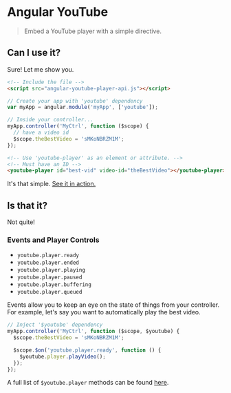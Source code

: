 # Angular YouTube

> Embed a YouTube player with a simple directive.

## Can I use it?

Sure! Let me show you.

```html
<!-- Include the file -->
<script src="angular-youtube-player-api.js"></script>
```

```javascript
// Create your app with 'youtube' dependency
var myApp = angular.module('myApp', ['youtube']);
```

```javascript
// Inside your controller...
myApp.controller('MyCtrl', function ($scope) {
  // have a video id
  $scope.theBestVideo = 'sMKoNBRZM1M';
});
```

```html
<!-- Use 'youtube-player' as an element or attribute. -->
<!-- Must have an ID -->
<youtube-player id="best-vid" video-id="theBestVideo"></youtube-player>
```

It's that simple. [See it in action.](http://brandly.github.io/angular-youtube/)

## Is that it?

Not quite!

### Events and Player Controls

* `youtube.player.ready`
* `youtube.player.ended`
* `youtube.player.playing`
* `youtube.player.paused`
* `youtube.player.buffering`
* `youtube.player.queued`

Events allow you to keep an eye on the state of things from your controller. For example, let's say you want to automatically play the best video.

```javascript
// Inject '$youtube' dependency
myApp.controller('MyCtrl', function ($scope, $youtube) {
  $scope.theBestVideo = 'sMKoNBRZM1M';

  $scope.$on('youtube.player.ready', function () {
    $youtube.player.playVideo();
  });
});
```

A full list of `$youtube.player` methods can be found [here](https://developers.google.com/youtube/iframe_api_reference).
